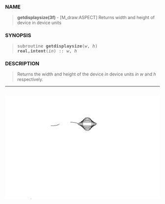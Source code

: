 <?
<body>
  <a name="top" id="top"></a>
  <div id="Container">
    <div id="Content">
      <div class="c136">
      </div><a name="0"></a>
      <h3><a name="0">NAME</a></h3>
      <blockquote>
        <b>getdisplaysize(3f)</b> - [M_draw:ASPECT] Returns width and height of device in device units <b></b>
      </blockquote><a name="contents" id="contents"></a>
      <h3><a name="3">SYNOPSIS</a></h3>
      <blockquote>
        <pre>
subroutine <b>getdisplaysize</b>(<i>w</i>, <i>h</i>)
<b>real,intent</b>(<i>in</i>) :: <i>w</i>, <i>h</i>
</pre>
      </blockquote><a name="2"></a>
      <h3><a name="2">DESCRIPTION</a></h3>
      <blockquote>
        Returns the width and height of the device <i>in</i> device units <i>in</i> <i>w</i> and <i>h</i> respectively.
      </blockquote>
      <hr />
      <br />
      <div class="c136"><img src="../images/getdisplaysize.3m_draw.gif" /></div>
    </div>
  </div>
</body>
